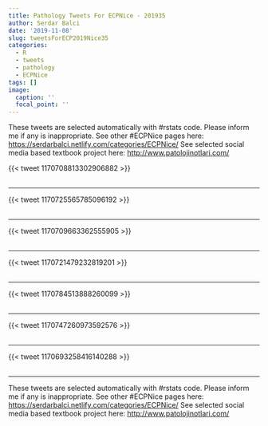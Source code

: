 ```yaml
---
title: Pathology Tweets For ECPNice - 201935
author: Serdar Balci
date: '2019-11-08'
slug: tweetsForECP2019Nice35
categories:
  - R
  - tweets
  - pathology
  - ECPNice
tags: []
image:
  caption: ''
  focal_point: ''
---
```



These tweets are selected automatically with #rstats code. Please inform me if any is inappropriate.
See other #ECPNice pages here: https://serdarbalci.netlify.com/categories/ECPNice/ 
See selected social media based textbook project here: http://www.patolojinotlari.com/

{{< tweet 1170708813302906882 >}}
<br>
<br>
<hr>
{{< tweet 1170725565785096192 >}}
<br>
<br>
<hr>
{{< tweet 1170709663362555905 >}}
<br>
<br>
<hr>
{{< tweet 1170721479232819201 >}}
<br>
<br>
<hr>
{{< tweet 1170784513888260099 >}}
<br>
<br>
<hr>
{{< tweet 1170747260973592576 >}}
<br>
<br>
<hr>
{{< tweet 1170693258416140288 >}}
<br>
<br>
<hr>


These tweets are selected automatically with #rstats code. Please inform me if any is inappropriate.
See other #ECPNice pages here: https://serdarbalci.netlify.com/categories/ECPNice/ 
See selected social media based textbook project here: http://www.patolojinotlari.com/
